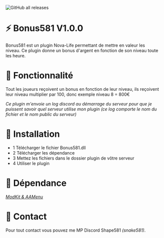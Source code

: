 ![GitHub all releases](https://img.shields.io/github/downloads/Shape581/Bonus-x100/total)

# :zap: Bonus581 V1.0.0

Bonus581 est un plugin Nova-Life permettant de mettre en valeur les niveau. Ce plugin donne un bonus d'argent en fonction de son niveau toute les heure.

# :wrench: Fonctionnalité

Tout les joueurs reçoivent un bonus en fonction de leur niveau, ils reçoivent leur niveau multiplier par 100, donc exemple niveau 8 = 800€

*Ce plugin m'envoie un log discord au démarrage du serveur pour que je puissent savoir quel serveur utilise mon plugin (ce log comporte le nom du fichier et le nom public du serveur)*

# :electric_plug:  Installation

- 1 Télécharger le fichier Bonus581.dll
- 2 Télécharger les dépendance
- 3 Mettez les fichiers dans le dossier plugin de vôtre serveur
- 4 Utiliser le plugin

# :green_book:  Dépendance

*[ModKit & AAMenu](https://github.com/Aarnow/NovaLife_ModKit-Releases/releases/tag/v2.0.0)*

# :postbox:  Contact

Pour tout contact vous pouvez me MP Discord Shape581 *(snake581)*.
